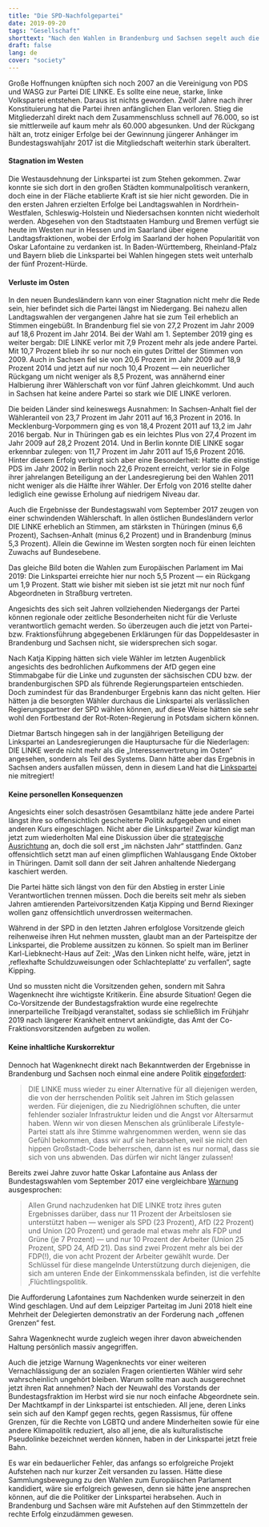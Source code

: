 ```yaml
---
title: "Die SPD-Nachfolgepartei"
date: 2019-09-20
tags: "Gesellschaft"
shorttext: "Nach den Wahlen in Brandenburg und Sachsen segelt auch die Partei Die Linke im Windschatten des SPD-Sterbens in eine tiefe Krise."
draft: false
lang: de
cover: "society"
---
```


Große Hoffnungen knüpften sich noch 2007 an die Vereinigung von PDS und WASG zur Partei DIE LINKE. Es sollte eine neue, starke, linke Volkspartei entstehen. Daraus ist nichts geworden. Zwölf Jahre nach ihrer Konstituierung hat die Partei ihren anfänglichen Elan verloren. Stieg die Mitgliederzahl direkt nach dem Zusammenschluss schnell auf 76.000, so ist sie mittlerweile auf kaum mehr als 60.000 abgesunken. Und der Rückgang hält an, trotz einiger Erfolge bei der Gewinnung jüngerer Anhänger im Bundestagswahljahr 2017 ist die Mitgliedschaft weiterhin stark überaltert.

#### Stagnation im Westen

Die Westausdehnung der Linkspartei ist zum Stehen gekommen. Zwar konnte sie sich dort in den großen Städten kommunalpolitisch verankern, doch eine in der Fläche etablierte Kraft ist sie hier nicht geworden. Die in den ersten Jahren erzielten Erfolge bei Landtagswahlen in Nordrhein-Westfalen, Schleswig-Holstein und Niedersachsen konnten nicht wiederholt werden. Abgesehen von den Stadtstaaten Hamburg und Bremen verfügt sie heute im Westen nur in Hessen und im Saarland über eigene Landtagsfraktionen, wobei der Erfolg im Saarland der hohen Popularität von Oskar Lafontaine zu verdanken ist. In Baden-Württemberg, Rheinland-Pfalz und Bayern blieb die Linkspartei bei Wahlen hingegen stets weit unterhalb der fünf Prozent-Hürde.

#### Verluste im Osten

In den neuen Bundesländern kann von einer Stagnation nicht mehr die Rede sein, hier befindet sich die Partei längst im Niedergang. Bei nahezu allen Landtagswahlen der vergangenen Jahre hat sie zum Teil erheblich an Stimmen eingebüßt. In Brandenburg fiel sie von 27,2 Prozent im Jahr 2009 auf 18,6 Prozent im Jahr 2014. Bei der Wahl am 1. September 2019 ging es weiter bergab: DIE LINKE verlor mit 7,9 Prozent mehr als jede andere Partei. Mit 10,7 Prozent blieb ihr so nur noch ein gutes Drittel der Stimmen von 2009. Auch in Sachsen fiel sie von 20,6 Prozent im Jahr 2009 auf 18,9 Prozent 2014 und jetzt auf nur noch 10,4 Prozent — ein neuerlicher Rückgang um nicht weniger als 8,5 Prozent, was annähernd einer Halbierung ihrer Wählerschaft von vor fünf Jahren gleichkommt. Und auch in Sachsen hat keine andere Partei so stark wie DIE LINKE verloren.

Die beiden Länder sind keineswegs Ausnahmen: In Sachsen-Anhalt fiel der Wähleranteil von 23,7 Prozent im Jahr 2011 auf 16,3 Prozent in 2016. In Mecklenburg-Vorpommern ging es von 18,4 Prozent 2011 auf 13,2 im Jahr 2016 bergab. Nur in Thüringen gab es ein leichtes Plus von 27,4 Prozent im Jahr 2009 auf 28,2 Prozent 2014. Und in Berlin konnte DIE LINKE sogar erkennbar zulegen: von 11,7 Prozent im Jahr 2011 auf 15,6 Prozent 2016. Hinter diesem Erfolg verbirgt sich aber eine Besonderheit: Hatte die einstige PDS im Jahr 2002 in Berlin noch 22,6 Prozent erreicht, verlor sie in Folge ihrer jahrelangen Beteiligung an der Landesregierung bei den Wahlen 2011 nicht weniger als die Hälfte ihrer Wähler. Der Erfolg von 2016 stellte daher lediglich eine gewisse Erholung auf niedrigem Niveau dar.

Auch die Ergebnisse der Bundestagswahl vom September 2017 zeugen von einer schwindenden Wählerschaft. In allen östlichen Bundesländern verlor DIE LINKE erheblich an Stimmen, am stärksten in Thüringen (minus 6,6 Prozent), Sachsen-Anhalt (minus 6,2 Prozent) und in Brandenburg (minus 5,3 Prozent). Allein die Gewinne im Westen sorgten noch für einen leichten Zuwachs auf Bundesebene.

Das gleiche Bild boten die Wahlen zum Europäischen Parlament im Mai 2019: Die Linkspartei erreichte hier nur noch 5,5 Prozent — ein Rückgang um 1,9 Prozent. Statt wie bisher mit sieben ist sie jetzt mit nur noch fünf Abgeordneten in Straßburg vertreten.

Angesichts des sich seit Jahren vollziehenden Niedergangs der Partei können regionale oder zeitliche Besonderheiten nicht für die Verluste verantwortlich gemacht werden. So überzeugen auch die jetzt von Partei- bzw. Fraktionsführung abgegebenen Erklärungen für das Doppeldesaster in Brandenburg und Sachsen nicht, sie widersprechen sich sogar.

Nach Katja Kipping hätten sich viele Wähler im letzten Augenblick angesichts des bedrohlichen Aufkommens der AfD gegen eine Stimmabgabe für die Linke und zugunsten der sächsischen CDU bzw. der brandenburgischen SPD als führende Regierungsparteien entschieden. Doch zumindest für das Brandenburger Ergebnis kann das nicht gelten. Hier hätten ja die besorgten Wähler durchaus die Linkspartei als verlässlichen Regierungspartner der SPD wählen können, auf diese Weise hätten sie sehr wohl den Fortbestand der Rot-Roten-Regierung in Potsdam sichern können.

Dietmar Bartsch hingegen sah in der langjährigen Beteiligung der Linkspartei an Landesregierungen die Hauptursache für die Niederlagen: DIE LINKE werde nicht mehr als die „Interessenvertretung im Osten“ angesehen, sondern als Teil des Systems. Dann hätte aber das Ergebnis in Sachsen anders ausfallen müssen, denn in diesem Land hat die [Linkspartei](https://www.faz.net/aktuell/politik/inland/nach-den-landtagswahlen-leckt-die-linke-ihre-wunden-16364989.html "Schlachtfest ohne Schlachteplatte") nie mitregiert!

#### Keine personellen Konsequenzen

Angesichts einer solch desaströsen Gesamtbilanz hätte jede andere Partei längst ihre so offensichtlich gescheiterte Politik aufgegeben und einen anderen Kurs eingeschlagen. Nicht aber die Linkspartei! Zwar kündigt man jetzt zum wiederholten Mal eine Diskussion über die [strategische Ausrichtung](https://www.linksfraktion.de/themen/nachrichten/detail/grundfragen-strategischer-ausrichtung-stellen/ "Grundfragen strategischer Ausrichtung stellen") an, doch die soll erst „im nächsten Jahr“ stattfinden. Ganz offensichtlich setzt man auf einen glimpflichen Wahlausgang Ende Oktober in Thüringen. Damit soll dann der seit Jahren anhaltende Niedergang kaschiert werden.

Die Partei hätte sich längst von den für den Abstieg in erster Linie Verantwortlichen trennen müssen. Doch die bereits seit mehr als sieben Jahren amtierenden Parteivorsitzenden Katja Kipping und Bernd Riexinger wollen ganz offensichtlich unverdrossen weitermachen.

Während in der SPD in den letzten Jahren erfolglose Vorsitzende gleich reihenweise ihren Hut nehmen mussten, glaubt man an der Parteispitze der Linkspartei, die Probleme aussitzen zu können. So spielt man im Berliner Karl-Liebknecht-Haus auf Zeit: „Was den Linken nicht helfe, wäre, jetzt in ‚reflexhafte Schuldzuweisungen oder Schlachteplatte‘ zu verfallen“, sagte Kipping.

Und so mussten nicht die Vorsitzenden gehen, sondern mit Sahra Wagenknecht ihre wichtigste Kritikerin. Eine absurde Situation! Gegen die Co-Vorsitzende der Bundestagsfraktion wurde eine regelrechte innerparteiliche Treibjagd veranstaltet, sodass sie schließlich im Frühjahr 2019 nach längerer Krankheit entnervt ankündigte, das Amt der Co-Fraktionsvorsitzenden aufgeben zu wollen.

#### Keine inhaltliche Kurskorrektur

Dennoch hat Wagenknecht direkt nach Bekanntwerden der Ergebnisse in Brandenburg und Sachsen noch einmal eine andere Politik [eingefordert](http://aktionsmail.team-sahra.de/issues/wahlergebnisse-aufruf-nie-wieder-krieg-196301 "Team Sahra"):

> DIE LINKE muss wieder zu einer Alternative für all diejenigen werden, die von der herrschenden Politik seit Jahren im Stich gelassen werden. Für diejenigen, die zu Niedriglöhnen schuften, die unter fehlender sozialer Infrastruktur leiden und die Angst vor Altersarmut haben. Wenn wir von diesen Menschen als grünliberale Lifestyle-Partei statt als ihre Stimme wahrgenommen werden, wenn sie das Gefühl bekommen, dass wir auf sie herabsehen, weil sie nicht den hippen Großstadt-Code beherrschen, dann ist es nur normal, dass sie sich von uns abwenden. Das dürfen wir nicht länger zulassen!

Bereits zwei Jahre zuvor hatte Oskar Lafontaine aus Anlass der Bundestagswahlen vom September 2017 eine vergleichbare [Warnung](https://www.andreas-wehr.eu/oskar-lafontaine-hat-recht.html "Oskar Lafontaine hat Recht! DIE LINKE braucht eine andere Flüchtlings- und Migrationspolitik") ausgesprochen:

> Allen Grund nachzudenken hat DIE LINKE trotz ihres guten Ergebnisses darüber, dass nur 11 Prozent der Arbeitslosen sie unterstützt haben — weniger als SPD (23 Prozent), AfD (22 Prozent) und Union (20 Prozent) und gerade mal etwas mehr als FDP und Grüne (je 7 Prozent) — und nur 10 Prozent der Arbeiter (Union 25 Prozent, SPD 24, AfD 21). Das sind zwei Prozent mehr als bei der FDP(!), die von acht Prozent der Arbeiter gewählt wurde. Der Schlüssel für diese mangelnde Unterstützung durch diejenigen, die sich am unteren Ende der Einkommensskala befinden, ist die verfehlte ‚Flüchtlingspolitik.

Die Aufforderung Lafontaines zum Nachdenken wurde seinerzeit in den Wind geschlagen. Und auf dem Leipziger Parteitag im Juni 2018 hielt eine Mehrheit der Delegierten demonstrativ an der Forderung nach „offenen Grenzen“ fest.

Sahra Wagenknecht wurde zugleich wegen ihrer davon abweichenden Haltung persönlich massiv angegriffen.

Auch die jetzige Warnung Wagenknechts vor einer weiteren Vernachlässigung der an sozialen Fragen orientierten Wähler wird sehr wahrscheinlich ungehört bleiben. Warum sollte man auch ausgerechnet jetzt ihren Rat annehmen? Nach der Neuwahl des Vorstands der Bundestagsfraktion im Herbst wird sie nur noch einfache Abgeordnete sein. Der Machtkampf in der Linkspartei ist entschieden. All jene, deren Links sein sich auf den Kampf gegen rechts, gegen Rassismus, für offene Grenzen, für die Rechte von LGBTQ und andere Minderheiten sowie für eine andere Klimapolitik reduziert, also all jene, die als kulturalistische Pseudolinke bezeichnet werden können, haben in der Linkspartei jetzt freie Bahn.

Es war ein bedauerlicher Fehler, das anfangs so erfolgreiche Projekt Aufstehen nach nur kurzer Zeit versanden zu lassen. Hätte diese Sammlungsbewegung zu den Wahlen zum Europäischen Parlament kandidiert, wäre sie erfolgreich gewesen, denn sie hätte jene ansprechen können, auf die die Politiker der Linkspartei herabsehen. Auch in Brandenburg und Sachsen wäre mit Aufstehen auf den Stimmzetteln der rechte Erfolg einzudämmen gewesen.
